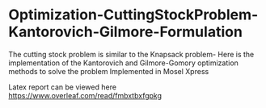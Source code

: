 # Optimization-CuttingStockProblem-Kantorovich-Gilmore-Formulation
The cutting stock problem is similar to the Knapsack problem- Here is the implementation of the Kantorovich and Gilmore-Gomory optimization methods to solve the problem
Implemented in Mosel Xpress


Latex report can be viewed here
https://www.overleaf.com/read/fmbxtbxfgpkg
